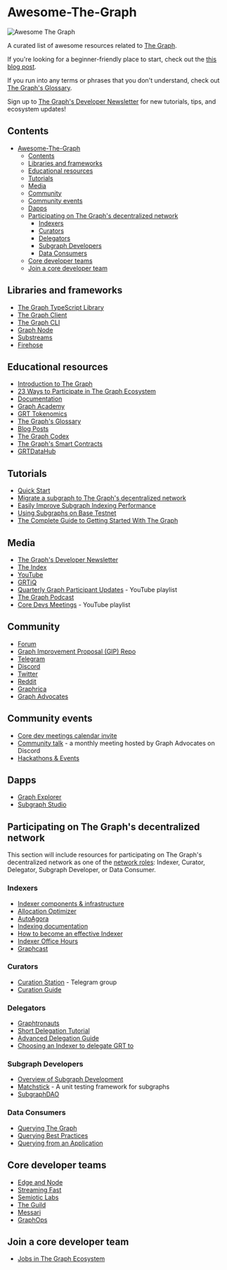 # Awesome-The-Graph

![Awesome The Graph](https://storage.googleapis.com/graph-blog/get-involved-with-graph-community-web3/Header_The%20Graph%20Community%404x.jpg)

A curated list of awesome resources related to [The Graph](https://thegraph.com/).

If you're looking for a beginner-friendly place to start, check out the [this blog post](https://thegraph.com/blog/introduction-to-the-graph/).

If you run into any terms or phrases that you don't understand, check out [The Graph's Glossary](https://thegraph.com/docs/en/glossary/).

Sign up to [The Graph's Developer Newsletter](https://bdf2eca9.sibforms.com/serve/MUIEAAP7mWSFRPoNIyFZSMhS9Sk0tvGPKSB0rcRoOaSmWy61ZXpAgue6ZyIzhsJoeqHwkKg0kWAAQeHLH9XK5Blg6wT00da6JPIW_BrBoMl87K2_KmK_E4ltKbxfQCgQ2uXK0mE8SPIbXESbXIVxZEVinCtlNqF3ctoPjPyMqB8QP-ps9SAnWfpopp6loRHJe7wSSFRswUuBoB0K) for new tutorials, tips, and ecosystem updates!

## Contents

- [Awesome-The-Graph](#awesome-the-graph)
  - [Contents](#contents)
  - [Libraries and frameworks](#libraries-and-frameworks)
  - [Educational resources](#educational-resources)
  - [Tutorials](#tutorials)
  - [Media](#media)
  - [Community](#community)
  - [Community events](#community-events)
  - [Dapps](#dapps)
  - [Participating on The Graph's decentralized network](#participating-on-the-graphs-decentralized-network)
    - [Indexers](#indexers)
    - [Curators](#curators)
    - [Delegators](#delegators)
    - [Subgraph Developers](#subgraph-developers)
    - [Data Consumers](#data-consumers)
  - [Core developer teams](#core-developer-teams)
  - [Join a core developer team](#join-a-core-developer-team)

## Libraries and frameworks
- [The Graph TypeScript Library](https://github.com/graphprotocol/graph-tooling/tree/main/packages/ts)
- [The Graph Client](https://github.com/graphprotocol/graph-client)
- [The Graph CLI](https://github.com/graphprotocol/graph-tooling/tree/main/packages/cli)
- [Graph Node](https://github.com/graphprotocol/graph-node)
- [Substreams](https://thegraph.com/docs/en/substreams/)
- [Firehose](https://thegraph.com/docs/en/firehose/)

## Educational resources

- [Introduction to The Graph](https://thegraph.com/blog/introduction-to-the-graph/)
- [23 Ways to Participate in The Graph Ecosystem](https://thegraph.com/blog/get-involved-with-graph-community-web3/)
- [Documentation](https://thegraph.com/docs/)
- [Graph Academy](https://thegraph.academy/)
- [GRT Tokenomics](https://thegraph.com/docs/en/tokenomics/)
- [The Graph's Glossary](https://thegraph.com/docs/en/glossary/)
- [Blog Posts](https://thegraph.com/blog/)
- [The Graph Codex](https://codex.thegraph.com/)
- [The Graph's Smart Contracts](https://github.com/graphprotocol/contracts)
- [GRTDataHub](https://grtdatahub.com/)


## Tutorials
- [Quick Start](https://thegraph.com/docs/en/cookbook/quick-start/)
- [Migrate a subgraph to The Graph's decentralized network](https://thegraph.com/docs/en/cookbook/migrating-a-subgraph/)
- [Easily Improve Subgraph Indexing Performance](https://thegraph.com/blog/improve-subgraph-performance-reduce-eth-calls/)
- [Using Subgraphs on Base Testnet](https://www.youtube.com/watch?v=mwgN9vwLOBw)
- [The Complete Guide to Getting Started With The Graph](https://camiinthisthang.hashnode.dev/the-complete-guide-to-getting-started-with-the-graph)

## Media
- [The Graph's Developer Newsletter](https://bdf2eca9.sibforms.com/serve/MUIEAAP7mWSFRPoNIyFZSMhS9Sk0tvGPKSB0rcRoOaSmWy61ZXpAgue6ZyIzhsJoeqHwkKg0kWAAQeHLH9XK5Blg6wT00da6JPIW_BrBoMl87K2_KmK_E4ltKbxfQCgQ2uXK0mE8SPIbXESbXIVxZEVinCtlNqF3ctoPjPyMqB8QP-ps9SAnWfpopp6loRHJe7wSSFRswUuBoB0K)
- [The Index](https://directory.libsyn.com/shows/view/id/theindex)
- [YouTube](https://www.youtube.com/graphprotocol)
- [GRTiQ](https://www.grtiq.com/)
- [Quarterly Graph Participant Updates](https://www.youtube.com/playlist?list=PLTqyKgxaGF3SerCqOuIT-FdaXZASg3U-C) - YouTube playlist
- [The Graph Podcast](https://www.buzzsprout.com/2114418/share)
- [Core Devs Meetings](https://youtube.com/playlist?list=PLTqyKgxaGF3Tj_A6eqV8V_aQoRwd2oHa_) - YouTube playlist

## Community

- [Forum](https://forum.thegraph.com/)
- [Graph Improvement Proposal (GIP) Repo](https://github.com/graphprotocol/graph-improvement-proposals)
- [Telegram](https://t.me/graphprotocol)
- [Discord](https://discord.gg/vtvv7FP)
- [Twitter](https://twitter.com/thegraph)
- [Reddit](https://www.reddit.com/r/thegraph/)
- [Graphrica](https://www.graphrica.org/)
- [Graph Advocates](https://thegraph.com/blog/graph-advocates/)

## Community events
- [Core dev meetings calendar invite](https://calendar.google.com/calendar/u/0/embed?src=info@thegraph.foundation)
- [Community talk](https://calendar.google.com/calendar/u/0/embed?src=info@thegraph.foundation) - a monthly meeting hosted by Graph Advocates on Discord
- [Hackathons & Events](https://thegraph.com/blog/advocates-dao/)

## Dapps
- [Graph Explorer](https://thegraph.com/explorer/)
- [Subgraph Studio](https://thegraph.com/studio/)

## Participating on The Graph's decentralized network

This section will include resources for participating on The Graph's decentralized network as one of the [network roles](https://thegraph.com/docs/en/#network-roles): Indexer, Curator, Delegator, Subgraph Developer, or Data Consumer.

### Indexers
- [Indexer components & infrastructure](https://github.com/graphprotocol/indexer)
- [Allocation Optimizer](https://github.com/graphprotocol/allocation-optimizer)
- [AutoAgora](https://github.com/semiotic-ai/autoagora)
- [Indexing documentation](https://thegraph.com/docs/en/network/indexing/)
- [How to become an effective Indexer](https://thegraph.com/blog/how-to-become-indexer/)
- [Indexer Office Hours](https://twitter.com/TheGraphIOH)
- [Graphcast](https://thegraph.com/docs/en/graphcast/)

### Curators
- [Curation Station](https://t.me/CurationStation) - Telegram group
- [Curation Guide](https://thegraph.com/docs/en/network/curating/)

### Delegators
- [Graphtronauts](https://graphtronauts.com/)
- [Short Delegation Tutorial](https://www.youtube.com/watch?v=yQamugqJlmQ)
- [Advanced Delegation Guide](https://thegraph.com/docs/en/network/delegating/)
- [Choosing an Indexer to delegate GRT to](https://thegraph.academy/delegators/choosing-indexers/)

### Subgraph Developers
- [Overview of Subgraph Development](https://thegraph.com/docs/en/network/developing/)
- [Matchstick](https://thegraph.com/docs/en/developing/unit-testing-framework/) - A unit testing framework for subgraphs
- [SubgraphDAO](https://twitter.com/SubgraphDAO)

### Data Consumers
- [Querying The Graph](https://thegraph.com/docs/en/querying/querying-the-graph/)
- [Querying Best Practices](https://thegraph.com/docs/en/querying/querying-best-practices/)
- [Querying from an Application](https://thegraph.com/docs/en/querying/querying-from-an-application/)

## Core developer teams
- [Edge and Node](https://edgeandnode.com/)
- [Streaming Fast](https://www.streamingfast.io/)
- [Semiotic Labs](https://semiotic.ai/)
- [The Guild](https://the-guild.dev/)
- [Messari](https://messari.io/)
- [GraphOps](https://graphops.xyz/)

## Join a core developer team
- [Jobs in The Graph Ecosystem](https://thegraph.com/jobs/)
